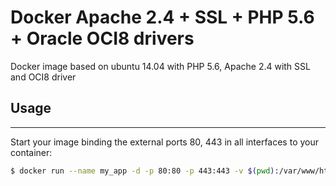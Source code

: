 # Docker Apache 2.4 + SSL + PHP 5.6 + Oracle OCI8 drivers

Docker image based on ubuntu 14.04 with PHP 5.6, Apache 2.4 with SSL and OCI8 driver

## Usage

---

Start your image binding the external ports 80, 443 in all interfaces to your container:

```sh
$ docker run --name my_app -d -p 80:80 -p 443:443 -v $(pwd):/var/www/html paliari/apache-ssl-php56-oci8
```
